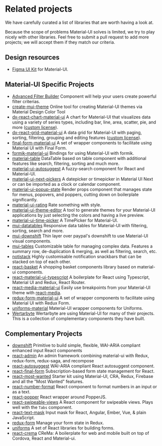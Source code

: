 # Related projects

<p class="description">We have carefully curated a list of libraries that are worth having a look at.</p>

Because the scope of problems Material-UI solves is limited, we try to play nicely with
other libraries.
Feel free to submit a pull request to add more projects; we will accept them if they match our criteria.

## Design resources

- [Figma UI Kit](https://material.5ly.co/) for Material-UI.

## Material-UI Specific Projects

- [Advanced Filter Builder](https://github.com/logipro/logi-filter-builder) Component will help your users create powerful filter criterias.
- [create-mui-theme](https://react-theming.github.io/create-mui-theme/) Online tool for creating Material-UI themes via Material Design Color Tool
- [dx-react-chart-material-ui](https://devexpress.github.io/devextreme-reactive/react/chart/) A chart for Material-UI that visualizes data using a variety of series types, including bar, line, area, scatter, pie, and more ([custom license](https://js.devexpress.com/licensing/)).
- [dx-react-grid-material-ui](https://devexpress.github.io/devextreme-reactive/react/grid/) A data grid for Material-UI with paging, sorting, filtering, grouping and editing features ([custom license](https://js.devexpress.com/licensing/)).
- [final-form-material-ui](https://github.com/Deadly0/final-form-material-ui) A set of wrapper components to facilitate using Material UI with Final Form.
- [formik-material-ui](https://github.com/stackworx/formik-material-ui) Bindings for using Material-UI with formik.
- [material-table](https://github.com/mbrn/material-table) DataTable based on table component with additional features like search, filtering, sorting and much more.
- [material-ui-autosuggest](https://github.com/plan-three/material-ui-autosuggest) A fuzzy-search component for React and Material-UI.
- [material-ui-next-pickers](https://github.com/chingyawhao/material-ui-next-pickers) A datepicker or timepicker in Material UI Next or can be imported as a clock or calendar component.
- [material-ui-popup-state](https://github.com/jcoreio/material-ui-popup-state) Render props component that manages state for menus, popovers, and poppers, cutting down on boilerplate significantly.
- [material-ui-rating](https://github.com/TeamWertarbyte/material-ui-rating) Rate something with style.
- [material-ui-theme-editor](https://in-your-saas.github.io/material-ui-theme-editor/) A tool to generate themes for your Material-UI applications by just selecting the colors and having a live preview.
- [material-ui-time-picker](https://github.com/TeamWertarbyte/material-ui-time-picker) A TimePicker for Material-UI.
- [mui-datatables](https://github.com/gregnb/mui-datatables) Responsive data tables for Material-UI with filtering, sorting, search and more.
- [mui-downshift](https://github.com/techniq/mui-downshift) Thin layer over paypal's downshift to use Material-UI visual components.
- [mui-tables](https://parkerself.gitbook.io/mui-table/) Customizable table for managing complex data. Features a summary row, de-duplication & merging, as well as filtering, search, etc.
- [notistack](https://github.com/iamhosseindhv/notistack) Highly customisable notification snackbars that can be stacked on top of each other.
- [react-basket](https://github.com/mbrn/react-basket) A shopping basket components library based on material-ui components.
- [react-material-ui-typescript](https://github.com/goemen/react-material-ui-typescript) A boilerplate for React using Typescript, Material UI and Redux, React Router.
- [react-media-material-ui](https://github.com/jcoreio/react-media-material-ui) Easily use breakpoints from your Material-UI theme with [react-media](https://github.com/ReactTraining/react-media).
- [redux-form-material-ui](https://github.com/erikras/redux-form-material-ui) A set of wrapper components to facilitate using Material UI with Redux Form.
- [uniforms-material](https://github.com/vazco/uniforms/tree/master/packages/uniforms-material) Material-UI wrapper components for Uniforms.
- [Wertarbyte](https://mui.wertarbyte.com/) Wertarbyte are using Material-UI for many of their projects. This is a collection of complementary components they have built.

## Complementary Projects

- [downshift](https://github.com/downshift-js/downshift) Primitive to build simple, flexible, WAI-ARIA compliant enhanced input React components
- [react-admin](https://github.com/marmelab/react-admin) An admin framework combining material-ui with Redux, redux-form, redux-saga, and recompose
- [react-autosuggest](https://github.com/moroshko/react-autosuggest) WAI-ARIA compliant React autosuggest component.
- [react-final-form](https://github.com/final-form/react-final-form#material-ui-10) Subscription-based form state management for React.
- [react-most-wanted](https://github.com/TarikHuber/react-most-wanted) Starter kit using Material-UI, CRA, Redux, Firebase and all the "Most Wanted" features.
- [react-number-format](https://github.com/s-yadav/react-number-format) React component to format numbers in an input or as a text.
- [react-popper](https://github.com/FezVrasta/react-popper) React wrapper around PopperJS.
- [react-swipeable-views](https://github.com/oliviertassinari/react-swipeable-views) A React component for swipeable views. Plays well with the `Tabs` component.
- [react-text-mask](https://github.com/text-mask/text-mask) Input mask for React, Angular, Ember, Vue, & plain JavaScript.
- [redux-form](https://redux-form.com/7.3.0/examples/material-ui/) Manage your form state in Redux.
- [uniforms](https://github.com/vazco/uniforms) A set of React libraries for building forms.
- [react-crema](https://bitbucket.org/pinturic/crema) CReMa: A boilerplate for web and mobile built on top of Cordova, React and Material-ui.
